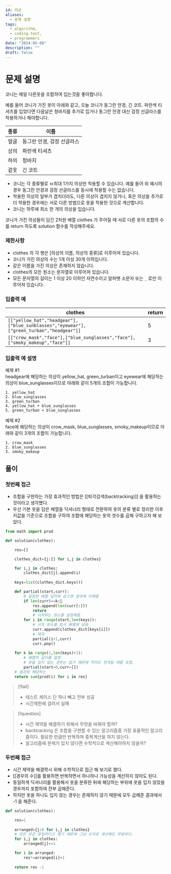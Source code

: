 ```yaml
---
id: 의상
aliases:
  - 문제 설명
tags:
  - algorithm,
  - coding-test,
  - programmers
date: "2024-05-08"
description: ""
draft: false
---
```

# 문제 설명

코니는 매일 다른옷을 조합하여 입는것을 좋아합니다.

예를 들어 코니가 가진 옷이 아래와 같고, 오늘 코니가 동그란 안경, 긴 코트. 파란색 티셔츠를 입었다면 다음날은 청바지를 추가로 입거나 동그란 안경 대신 검정 선글라스를 착용하거나 해야합니다.

| 종류  | 이름              |
| --- | --------------- |
| 얼굴  | 동그란 안경, 검정 선글라스 |
| 상의  | 파란색 티셔츠         |
| 하의  | 청바지             |
| 겉옷  | 긴 코트            |
- 코니는 각 종류별로 ㅂ최대 1가지 의상만 착용할 수 있습니다. 예를 들어 위 예시의 경우 동그란 안경과 검정 선글라스를 동시에 착용할 수는 없습니다.
- 착용한 의상의 일부가 겹치더라도, 다른 의상이 겹치지 않거나, 혹은 의상을 추가로 더 착용한 경우에는 서로 다른 방법으로 옷을 착용한 것으로 계산합니다.
- 코니는 하루에 최소 한 개의 의상을 입습니다.

코니가 가진 의상들이 담긴 2차원 배열 clothes 가 주어질 때 서로 다른 옷의 조합의 수를 return 하도록 solution 함수를 작성해주세요.

### 제한사항
- clothes 의 각 행은 [의상의 이름, 의상의 종류]로 이루어져 있습니다.
- 코니가 가진 의상의 수는 1개 이상 30개 이하입니다.
- 같은 이름을 가진 의상은 존재하지 않습니다.
- clothes의 모든 원소는 문자열로 이루어져 있습니다.
- 모든 문자열의 길이는 1 이상 20 이하인 자연수이고 알파벳 소문자 또는 `_` 로만 이루어져 있습니다.
### 입출력 예
| clothes                                                                                 | return |
| --------------------------------------------------------------------------------------- | ------ |
| `[["yellow_hat","headgear"],["blue_sunblasses","eyewear"],["green_turban","headgear"]]` | 5      |
| `[["crow_mask","face"],["blue_sunglasses","face"],["smoky_makeup","face"]]`             | 3      |
### 입출력 예 설명

예제 #1  
headgear에 해당하는 의상이 yellow_hat, green_turban이고 eyewear에 해당하는 의상이 blue_sunglasses이므로 아래와 같이 5개의 조합이 가능합니다.

```
1. yellow_hat
2. blue_sunglasses
3. green_turban
4. yellow_hat + blue_sunglasses
5. green_turban + blue_sunglasses
```

예제 #2  
face에 해당하는 의상이 crow_mask, blue_sunglasses, smoky_makeup이므로 아래와 같이 3개의 조합이 가능합니다.

```
1. crow_mask
2. blue_sunglasses
3. smoky_makeup
```

## 풀이

### 첫번째 접근
- 조합을 구현하는 가장 효과적인 방법은 [[퇴각검색(backtracking)]] 을 활용하는 것이라고 생각헀다.
- 우선 기본 옷을 담은 배열을 딕셔너리 형태로 전환하여 옷의 분류 별로 정리한 이후 키값을 기준으로 조합을 구하여 조합에 해당하는 옷의 갯수를 곱해 구하고자 해 보았다.

```python
from math import prod

def solution(clothes):

	res=[]

	clothes_dict={j:[] for i,j in clothes}

	for i,j in clothes:
		clothes_dict[j].append(i)
		
	keys=list(clothes_dict.keys())

	def partial(start,curr):
		# 설정된 배열 길이와 같으면 결과에 더해줌
		if len(curr)==k:
			res.append(len(curr[:]))
			return
			# 시작하는 원소를 설정해줌
		for i in range(start,len(keys)):
			# 시작 원소를 임시 배열에 넣음
			curr.append(clothes_dict[keys[i]])
			# 재귀
			partial(i+1,curr)
			curr.pop()
			
	for k in range(1,len(keys)+1):
		# 배열의 길이를 설졍
		# 옷을 입지 않는 경우는 없기 떄문에 적어도 한개일 때를 포함.
		partial(start=0,curr=[])
	# 결과에 해당하는
	return sum[prod(i) for i in res]

```

>[!fail]
>- 테스트 케이스 단 하나 빼고 전부 성공
>- 시간제한에 걸려서 실패

>[!question]
> - 시간 제약을 해결하기 위해서 무엇을 바꿔야 할까?
> - backtracking 은 조합을 구현할 수 있는 알고리즘중 가장 효율적인 알고리즘이다.
> 필요한 만큼만 반복하며 중복계산을 하지 않는다.
> - 알고리즘에 문제가 있지 않다면 수학적으로 계산해야하지 않을까?


### 두번째 접근

- 시간 제약을 해결학시 위해 수학적으로 접근 해 보기로 했다.
- [[경우의 수]]를 활용하면 반복하면서 하나하나 가능성을 계산하지 않아도 된다.
- 동일하게 딕셔너리를 활용해서 옷을 분류한 뒤에 해당하는 부위에 옷을 입지 않았을 경우까지 포함하여 전부 곱해준다.
- 하지만 옷을 하나도 입지 않는 경우는 존재하지 않기 때문에 모두 곱해준 결과에서 -1 을 해준다.

```python
def solution(clothes):

    res=1
    
    arranged={j:0 for i,j in clothes}
    # 모든 옷은 유일하다고 했기 때문에 그냥 숫자로 계산해도 무방하다.
    for i,j in clothes:
        arranged[j]+=1

    for i in arranged:
        res*=arranged[i]+1
        
    return res -1
```






